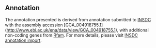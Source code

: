 
Annotation
----------

The annotation presented is derived from annotation submitted to
[INSDC](http://www.insdc.org) with the assembly accession [GCA\_004918755.1]
(http://www.ebi.ac.uk/ena/data/view/GCA_004918755.1),
with additional non-coding genes from
[Rfam](http://rfam.xfam.org/). For more details, please visit [INSDC
annotation import](http://ensemblgenomes.org/info/data/insdc_annotation).
